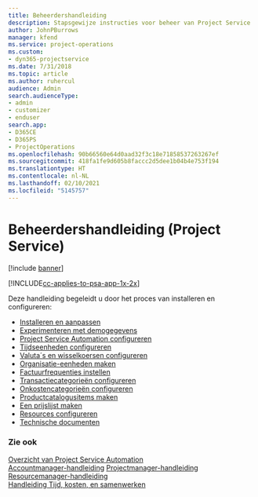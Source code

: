 ```yaml
---
title: Beheerdershandleiding
description: Stapsgewijze instructies voor beheer van Project Service
author: JohnPBurrows
manager: kfend
ms.service: project-operations
ms.custom:
- dyn365-projectservice
ms.date: 7/31/2018
ms.topic: article
ms.author: ruhercul
audience: Admin
search.audienceType:
- admin
- customizer
- enduser
search.app:
- D365CE
- D365PS
- ProjectOperations
ms.openlocfilehash: 90b66560e64d0aad32f3c18e71858537263267ef
ms.sourcegitcommit: 418fa1fe9d605b8faccc2d5dee1b04b4e753f194
ms.translationtype: HT
ms.contentlocale: nl-NL
ms.lasthandoff: 02/10/2021
ms.locfileid: "5145757"
---
```

# <a name="administrator-guide-project-service"></a>Beheerdershandleiding (Project Service)

[!include [banner](../includes/psa-now-project-operations.md)]

[!INCLUDE[cc-applies-to-psa-app-1x-2x](../includes/cc-applies-to-psa-app-1x-2x.md)]

Deze handleiding begeleidt u door het proces van installeren en configureren:  
  
- [Installeren en aanpassen](install-customize.md)
- [Experimenteren met demogegevens](use-demo-data.md)
- [Project Service Automation configureren](configure.md)
- [Tijdseenheden configureren](set-up-time-units.md)
- [Valuta´s en wisselkoersen configureren](set-up-currencies-exchange-rates.md)
- [Organisatie-eenheden maken](create-organizational-units.md)
- [Factuurfrequenties instellen](set-up-invoice-frequencies.md)
- [Transactiecategorieën configureren](configure-transaction-categories.md)
- [Onkostencategorieën configureren](configure-expense-categories.md)
- [Productcatalogusitems maken](create-product-catalog-items.md)
- [Een prijslijst maken](create-price-list.md)
- [Resources configureren](set-up-resources.md)
- [Technische documenten](white-papers.md)
  
### <a name="see-also"></a>Zie ook  
 [Overzicht van Project Service Automation](../psa/overview.md)    
 [Accountmanager-handleiding](../psa/account-manager-guide.md) [Projectmanager-handleiding](../psa/project-manager-guide.md)   
 [Resourcemanager-handleiding](../psa/resource-manager-guide.md)   
 [Handleiding Tijd, kosten, en samenwerken](../psa/time-expense-collaboration-guide.md)
